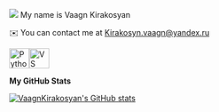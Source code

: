 ![](https://user-images.githubusercontent.com/18350557/176309783-0785949b-9127-417c-8b55-ab5a4333674e.gif) My name is Vaagn Kirakosyan 

✉️ You can contact me at [Kirakosyn.vaagn@yandex.ru](mailto:Kirakosyn.vaagn@yandex.ru)

<p align="left"> <a href="https://www.python.org/" target="_blank" rel="noreferrer"><img src="https://raw.githubusercontent.com/danielcranney/readme-generator/main/public/icons/skills/python-colored.svg" alt="Python" title="Python" width="36" height="36" /></a><a href="https://code.visualstudio.com/" target="_blank" rel="noreferrer"><img src="https://raw.githubusercontent.com/danielcranney/readme-generator/main/public/icons/skills/visualstudiocode-colored.svg" alt="VS Code" title="VS Code" width="36" height="36" /></a> </p>

<b>My GitHub Stats</b>

<a href="http://www.github.com/VaagnKirakosyan"><img src="https://github-readme-stats.vercel.app/api?username=VaagnKirakosyan&show_icons=true&hide=&count_private=true&title_color=0891b2&text_color=ffffff&icon_color=0891b2&bg_color=1c1917&hide_border=true&show_icons=true" alt="VaagnKirakosyan's GitHub stats" /></a>

